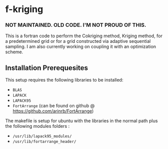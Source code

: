 f-kriging
=============================
### NOT MAINTAINED. OLD CODE. I'M NOT PROUD OF THIS.

This is a fortran code to perform the Cokriging method, Kriging method, for a predetermined
grid or for a grid constructed via adaptive sequential sampling. I am also currently working 
on coupling it with an optimization scheme. 
 
Installation Prerequesites
-----------------------------

This setup requires the following libraries to be installed:
* `BLAS`
* `LAPACK`
* `LAPACK95` 
* `FortArrange` (can be found on github @ https://github.com/arinrb/FortArrange)

The makefile is setup for ubuntu with the libraries in the normal path 
plus the following modules folders : 
* `/usr/lib/lapack95_modules/`
* `/usr/lib/fortarrange_header/`
